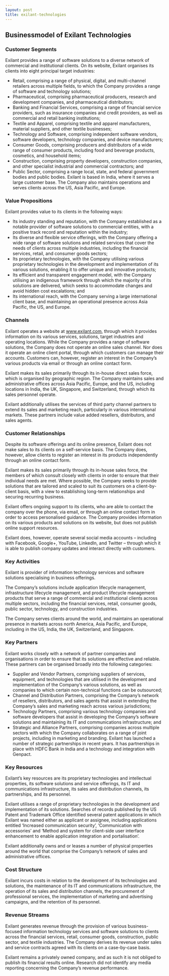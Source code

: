 ```yaml
---
layout: post
title: exilant-technologies
---
```


Businessmodel of Exilant Technologies
--------------------------------------

### Customer Segments

Exilant provides a range of software solutions to a diverse network of commercial and institutional clients. On its website, Exilant organises its clients into eight principal target industries:

 * Retail, comprising a range of physical, digital, and multi-channel retailers across multiple fields, to which the Company provides a range of software and technology solutions;
* Pharmaceutical, comprising pharmaceutical producers, research and development companies, and pharmaceutical distributors;
* Banking and Financial Services, comprising a range of financial service providers, such as insurance companies and credit providers, as well as commercial and retail banking institutions;
* Textile and Apparel, comprising textile and apparel manufacturers, material suppliers, and other textile businesses;
* Technology and Software, comprising independent software vendors, software developers, technology companies, and device manufacturers;
* Consumer Goods, comprising producers and distributors of a wide range of consumer products, including food and beverage products, cosmetics, and household items;
* Construction, comprising property developers, construction companies, and other specialist industrial and commercial contractors; and
* Public Sector, comprising a range local, state, and federal government bodies and public bodies.
 Exilant is based in India, where it serves a large customer base. The Company also maintains operations and serves clients across the US, Asia Pacific, and Europe.

### Value Propositions

Exilant provides value to its clients in the following ways:

 * Its industry standing and reputation, with the Company established as a notable provider of software solutions to commercial entities, with a positive track record and reputation within the industry;
* Its diverse and flexible service offerings, with the Company offering a wide range of software solutions and related services that cover the needs of clients across multiple industries, including the financial services, retail, and consumer goods sectors;
* Its proprietary technologies, with the Company utilising various proprietary technologies in the development and implementation of its various solutions, enabling it to offer unique and innovative products;
* Its efficient and transparent engagement model, with the Company utilising an indigenous framework through which the majority of its solutions are delivered, which seeks to accommodate changes and avoid hidden cost escalations; and
* Its international reach, with the Company serving a large international client base, and maintaining an operational presence across Asia Pacific, the US, and Europe.
 ### Channels

Exilant operates a website at www.exilant.com, through which it provides information on its various services, solutions, target industries and operating locations. While the Company provides a range of software solutions, the Company does not operate an online sales channel. Nor does it operate an online client portal, through which customers can manage their accounts. Customers can, however, register an interest in the Company’s various products via email or through an online contact form.

Exilant makes its sales primarily through its in-house direct sales force, which is organised by geographic region. The Company maintains sales and administrative offices across Asia Pacific, Europe, and the US, including locations in India, the UK, Singapore, and Switzerland, through which its sales personnel operate.

Exilant additionally utilises the services of third party channel partners to extend its sales and marketing reach, particularly in various international markets. These partners include value added resellers, distributors, and sales agents.

### Customer Relationships

Despite its software offerings and its online presence, Exilant does not make sales to its clients on a self-service basis. The Company does, however, allow clients to register an interest in its products independently through an online contact form.

Exilant makes its sales primarily through its in-house sales force, the members of which consult closely with clients in order to ensure that their individual needs are met. Where possible, the Company seeks to provide solutions that are tailored and scaled to suit its customers on a client-by-client basis, with a view to establishing long-term relationships and securing recurring business.

Exilant offers ongoing support to its clients, who are able to contact the company over the phone, via email, or through an online contact form in order to access personalised guidance. The Company provides information on its various products and solutions on its website, but does not publish online support resources.

Exilant does, however, operate several social media accounts – including with Facebook, Google+, YouTube, LinkedIn, and Twitter – through which it is able to publish company updates and interact directly with customers.

### Key Activities

Exilant is provider of information technology services and software solutions specialising in business offerings.

The Company’s solutions include application lifecycle management, infrastructure lifecycle management, and product lifecycle management products that serve a range of commercial and institutional clients across multiple sectors, including the financial services, retail, consumer goods, public sector, technology, and construction industries.

The Company serves clients around the world, and maintains an operational presence in markets across north America, Asia Pacific, and Europe, including in the US, India, the UK, Switzerland, and Singapore.

### Key Partners

Exilant works closely with a network of partner companies and organisations in order to ensure that its solutions are effective and reliable. These partners can be organised broadly into the following categories:

 * Supplier and Vendor Partners, comprising suppliers of services, equipment, and technologies that are utilised in the development and implementation of the Company’s various solutions, as well as companies to which certain non-technical functions can be outsourced;
* Channel and Distribution Partners, comprising the Company’s network of resellers, distributors, and sales agents that assist in extending the Company’s sales and marketing reach across various jurisdictions;
* Technology Partners, comprising various technology companies and software developers that assist in developing the Company’s software solutions and maintaining its IT and communications infrastructure; and
* Strategic and Alliance Partners, comprising companies across multiple sectors with which the Company collaborates on a range of joint projects, including in marketing and branding.
 Exilant has launched a number of strategic partnerships in recent years. It has partnerships in place with HDFC Bank in India and a technology and integration with Genpact.

### Key Resources

Exilant’s key resources are its proprietary technologies and intellectual properties, its software solutions and service offerings, its IT and communications infrastructure, its sales and distribution channels, its partnerships, and its personnel.

Exilant utilises a range of proprietary technologies in the development and implementation of its solutions. Searches of records published by the US Patent and Trademark Office identified several patent applications in which Exilant was named either as applicant or assignee, including applications entitled ‘Increased communication security’, ‘Communication with accessories’ and ‘Method and system for client-side user interface enhancement to enable application integration and portalisation’.

Exilant additionally owns and or leases a number of physical properties around the world that comprise the Company’s network of sales and administrative offices.

### Cost Structure

Exilant incurs costs in relation to the development of its technologies and solutions, the maintenance of its IT and communications infrastructure, the operation of its sales and distribution channels, the procurement of professional services, the implementation of marketing and advertising campaigns, and the retention of its personnel.

### Revenue Streams

Exilant generates revenue through the provision of various business-focused information technology services and software solutions to clients across the financial services, retail, consumer goods, construction, public sector, and textile industries. The Company derives its revenue under sales and service contracts agreed with its clients on a case-by-case basis.

Exilant remains a privately owned company, and as such it is not obliged to publish its financial results online. Research did not identify any media reporting concerning the Company’s revenue performance.
